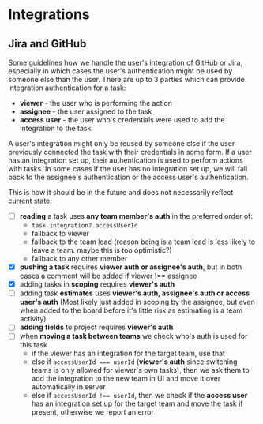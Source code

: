 # Integrations

## Jira and GitHub

Some guidelines how we handle the user's integration of GitHub or Jira, especially in which cases the user's authentication might be used by someone else than the user.
There are up to 3 parties which can provide integration authentication for a task:

- **viewer** - the user who is performing the action
- **assignee** - the user assigned to the task
- **access user** - the user who's credentials were used to add the integration to the task

A user's integration might only be reused by someone else if the user previously connected the task with their credentials in some form.
If a user has an integration set up, their authentication is used to perform actions with tasks.
In some cases if the user has no integration set up, we will fall back to the assignee's authentication or the access user's authentication.

This is how it should be in the future and does not necessarily reflect current state:

- [ ] **reading** a task uses **any team member's auth**
      in the preferred order of:
  - `task.integration?.accessUserId`
  - fallback to viewer
  - fallback to the team lead (reason being is a team lead is less likely to leave a team. maybe this is too optimistic?)
  - fallback to any other member
- [x] **pushing a task** requires **viewer auth or assignee's auth**, but in both cases a comment will be added if viewer !== assignee
- [x] adding tasks in **scoping** requires **viewer's auth**
- [ ] adding task **estimates** uses **viewer's auth, assignee's auth or access user's auth** (Most likely just added in scoping by the assignee, but even when added to the board before it's little risk as estimating is a team activity)
- [ ] **adding fields** to project requires **viewer's auth**
- [ ] when **moving a task between teams** we check who's auth is used for this task
  - if the viewer has an integration for the target team, use that
  - else if `accessUserId === userId` (**viewer's auth** since switching teams is only allowed for viewer's own tasks), then we ask them to add the integration to the new team in UI and move it over automatically in server
  - else if `accessUserId !== userId`, then we check if the **access user** has an integration set up for the target team and move the task if present, otherwise we report an error
